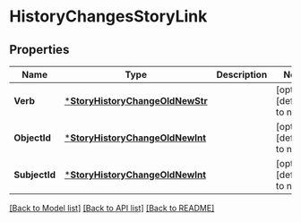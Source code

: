 # HistoryChangesStoryLink

## Properties
Name | Type | Description | Notes
------------ | ------------- | ------------- | -------------
**Verb** | [***StoryHistoryChangeOldNewStr**](StoryHistoryChangeOldNewStr.md) |  | [optional] [default to null]
**ObjectId** | [***StoryHistoryChangeOldNewInt**](StoryHistoryChangeOldNewInt.md) |  | [optional] [default to null]
**SubjectId** | [***StoryHistoryChangeOldNewInt**](StoryHistoryChangeOldNewInt.md) |  | [optional] [default to null]

[[Back to Model list]](../README.md#documentation-for-models) [[Back to API list]](../README.md#documentation-for-api-endpoints) [[Back to README]](../README.md)

